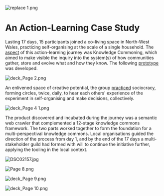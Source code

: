 ![replace 1.png](/replace%201.png)

# An Action-Learning Case Study
Lasting 17 days, 15 participants joined a co-living space in North-West Wales, practicing self-organising at the scale of a single household. The [aspect](aspect) of this action-learning journey was Knowledge Commoning, which aimed to make visible the inquiry into the system(s) of how communities gather, store and evolve what and how they know. The following [prototype](https://vdev.substack.com/p/ai-librarian) was developed. 

![deck_Page 2.png](/deck_Page%202.png)


An enlivened space of creative potential, the group [practiced](/glossary/Practice) sociocracy, forming circles, twice, daily, to hear each others' experience of the experiment in self-organising and make decisions, collectively. 


![deck_Page 4 1.png](/deck_Page%204%201.png)


The product discovered and incubated during the journey was a semantic web crawler that complemented a 12-stage knowledge commons framework. The two parts worked together to form the foundation for a multi-perspectival knowledge commons. Local organisations guided the direction of the process from day 1, and by the end of the 17 days a multi-stakeholder guild had formed with will to continue the initiative further, applying the tooling in the local context. 


![DSC02157.jpg](/DSC02157.jpg)

![Page 8.png](/Page%208.png)

![deck_Page 9.png](/deck_Page%209.png)

![deck_Page 10.png](/deck_Page%2010.png)
